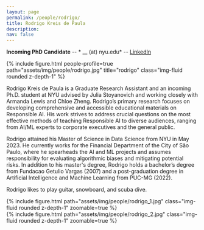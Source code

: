 ```yaml
---
layout: page
permalink: /people/rodrigo/
title: Rodrigo Kreis de Paula
description: 
nav: false
---
```


**Incoming PhD Candidate** -- * __ (at) nyu.edu* -- [LinkedIn](https://www.linkedin.com/in/rodrigokreis/)

{% include figure.html people-profile=true path="assets/img/people/rodrigo.jpg" title="rodrigo" class="img-fluid rounded z-depth-1" %}

Rodrigo Kreis de Paula is a Graduate Research Assistant and an incoming Ph.D. student at NYU advised by Julia Stoyanovich and working closely with Armanda Lewis and Chloe Zheng. Rodrigo’s primary research focuses on developing comprehensive and accessible educational materials on Responsible AI. His work strives to address crucial questions on the most effective methods of teaching Responsible AI to diverse audiences, ranging from AI/ML experts to corporate executives and the general public. 

Rodrigo attained his Master of Science in Data Science from NYU in May 2023. He currently works for the Financial Department of the City of São Paulo, where he spearheads the AI and ML projects and assumes responsibility for evaluating algorithmic biases and mitigating potential risks. In addition to his master's degree, Rodrigo holds a bachelor’s degree from Fundacao Getulio Vargas (2007) and a post-graduation degree in Artificial Intelligence and Machine Learning from
PUC-MG (2022).

Rodrigo likes to play guitar, snowboard, and scuba dive.

<div class="row mt-3">
    <div class="col-sm mt-3 mt-md-0">
        {% include figure.html path="assets/img/people/rodrigo_1.jpg" class="img-fluid rounded z-depth-1" zoomable=true %}
    </div>
    <div class="col-sm mt-3 mt-md-0">
        {% include figure.html path="assets/img/people/rodrigo_2.jpg" class="img-fluid rounded z-depth-1" zoomable=true %}
    </div>
</div>